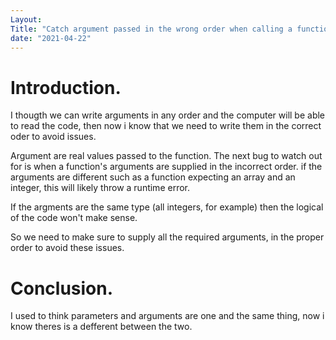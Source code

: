```yaml
---
Layout:
Title: "Catch argument passed in the wrong order when calling a function"
date: "2021-04-22"
---
```


# Introduction.

I thougth we can write arguments in any order and the computer will be able to read the code, then now i know that we need to write them in the correct oder to avoid issues.

Argument are real values passed to the function. The next bug to watch out for is when a function's arguments are supplied in the incorrect order. if the arguments are different such as a function expecting an array and an integer, this will likely throw a runtime error.

If the argments are the same type (all integers, for example) then the logical of the code won't make sense.

So we need to make sure to supply all the required arguments, in the proper order to avoid these issues.


# Conclusion.

I used to think parameters and arguments are one and the same thing, now i know theres is a defferent between the two. 



